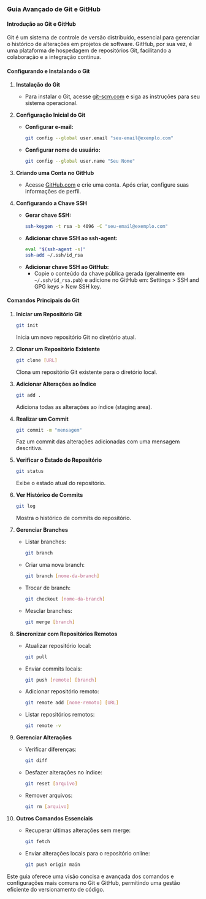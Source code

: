 ### Guia Avançado de Git e GitHub

#### Introdução ao Git e GitHub

Git é um sistema de controle de versão distribuído, essencial para gerenciar o histórico de alterações em projetos de software. GitHub, por sua vez, é uma plataforma de hospedagem de repositórios Git, facilitando a colaboração e a integração contínua.

#### Configurando e Instalando o Git

1. **Instalação do Git**
   - Para instalar o Git, acesse [git-scm.com](https://git-scm.com) e siga as instruções para seu sistema operacional.

2. **Configuração Inicial do Git**
   - **Configurar e-mail:**
     ```bash
     git config --global user.email "seu-email@exemplo.com"
     ```
   - **Configurar nome de usuário:**
     ```bash
     git config --global user.name "Seu Nome"
     ```

3. **Criando uma Conta no GitHub**
   - Acesse [GitHub.com](https://github.com) e crie uma conta. Após criar, configure suas informações de perfil.

4. **Configurando a Chave SSH**
   - **Gerar chave SSH:**
     ```bash
     ssh-keygen -t rsa -b 4096 -C "seu-email@exemplo.com"
     ```
   - **Adicionar chave SSH ao ssh-agent:**
     ```bash
     eval "$(ssh-agent -s)"
     ssh-add ~/.ssh/id_rsa
     ```
   - **Adicionar chave SSH ao GitHub:**
     - Copie o conteúdo da chave pública gerada (geralmente em `~/.ssh/id_rsa.pub`) e adicione no GitHub em: Settings > SSH and GPG keys > New SSH key.

#### Comandos Principais do Git

1. **Iniciar um Repositório Git**
   ```bash
   git init
   ```
   Inicia um novo repositório Git no diretório atual.

2. **Clonar um Repositório Existente**
   ```bash
   git clone [URL]
   ```
   Clona um repositório Git existente para o diretório local.

3. **Adicionar Alterações ao Índice**
   ```bash
   git add .
   ```
   Adiciona todas as alterações ao índice (staging area).

4. **Realizar um Commit**
   ```bash
   git commit -m "mensagem"
   ```
   Faz um commit das alterações adicionadas com uma mensagem descritiva.

5. **Verificar o Estado do Repositório**
   ```bash
   git status
   ```
   Exibe o estado atual do repositório.

6. **Ver Histórico de Commits**
   ```bash
   git log
   ```
   Mostra o histórico de commits do repositório.

7. **Gerenciar Branches**
   - Listar branches:
     ```bash
     git branch
     ```
   - Criar uma nova branch:
     ```bash
     git branch [nome-da-branch]
     ```
   - Trocar de branch:
     ```bash
     git checkout [nome-da-branch]
     ```
   - Mesclar branches:
     ```bash
     git merge [branch]
     ```

8. **Sincronizar com Repositórios Remotos**
   - Atualizar repositório local:
     ```bash
     git pull
     ```
   - Enviar commits locais:
     ```bash
     git push [remote] [branch]
     ```
   - Adicionar repositório remoto:
     ```bash
     git remote add [nome-remoto] [URL]
     ```
   - Listar repositórios remotos:
     ```bash
     git remote -v
     ```

9. **Gerenciar Alterações**
   - Verificar diferenças:
     ```bash
     git diff
     ```
   - Desfazer alterações no índice:
     ```bash
     git reset [arquivo]
     ```
   - Remover arquivos:
     ```bash
     git rm [arquivo]
     ```

10. **Outros Comandos Essenciais**
    - Recuperar últimas alterações sem merge:
      ```bash
      git fetch
      ```
    - Enviar alterações locais para o repositório online:
      ```bash
      git push origin main
      ```

Este guia oferece uma visão concisa e avançada dos comandos e configurações mais comuns no Git e GitHub, permitindo uma gestão eficiente do versionamento de código.


